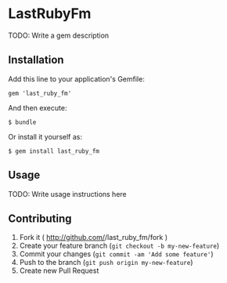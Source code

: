 # LastRubyFm

TODO: Write a gem description

## Installation

Add this line to your application's Gemfile:

    gem 'last_ruby_fm'

And then execute:

    $ bundle

Or install it yourself as:

    $ gem install last_ruby_fm

## Usage

TODO: Write usage instructions here

## Contributing

1. Fork it ( http://github.com/<my-github-username>/last_ruby_fm/fork )
2. Create your feature branch (`git checkout -b my-new-feature`)
3. Commit your changes (`git commit -am 'Add some feature'`)
4. Push to the branch (`git push origin my-new-feature`)
5. Create new Pull Request
